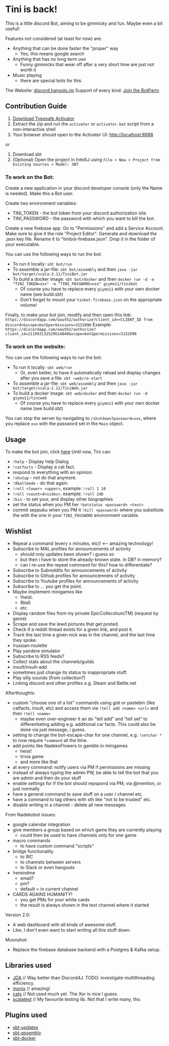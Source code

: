   
Tini is back!
==================

This is a little discord Bot, aiming to be gimmicky and fun. Maybe even a bit useful!

Features not considered (at least for now) are:
* Anything that can be done faster the "proper" way
  - Yes, this means google search
* Anything that has no long term use
  - Funny gimmicks that wear off after a very short time are just not worth it
* Music playing 
  - there are special bots for this

The Website: [discord.hansolo.rip](https://discord.hansolo.rip)
Support of every kind: [Join the BotParty](https://discord.gg/xXGSbrs)

Contribution Guide
-----------------

1. [Download Typesafe Activator](http://typesafe.com/platform/getstarted)
2. Extract the zip and run the `activator` or `activator.bat` script from a non-interactive shell
3. Your browser should open to the Activator UI: [http://localhost:8888](http://localhost:8888)

or

1. Download sbt
2. (Optional) Open the project in IntelliJ using `File > New > Project from Existing Sources > Model: SBT`

### To work on the Bot:

Create a new application in your discord developer console (only the Name is needed).
Make this a Bot user.

Create two environment variables:
* TINI_TOKEN - the bot token from your discord authorization site.
* TINI_PASSWORD - the password with which you want to kill the bot.

Create a new firebase app. 
Go to "Permissions" and add a Service Account. 
Make sure to give it the role "Project Editor". 
Generate and download the .json key file. 
Rename it to "tinibot-firebase.json". 
Drop it in the folder of your executable.

You can use the following ways to run the bot:
* To run it locally: `sbt bot/run`
* To assemble a jar-file: `sbt bot/assembly` and then `java -jar bot/target/scala-2.11/TiniBot.jar`
* To build a docker image: `sbt bot/docker` and then `docker run -d -e "TINI_TOKEN=xxx" -e "TINI_PASSWORD=xxx" giymo11/tinibot`
  - Of course you have to replace every `giymo11` with your own docker name (see build.sbt)
  - Don't forget to mount your `tinbot-firebase.json` on the appropriate volume!
  
Finally, to make your bot join, modify and then open this link: `https://discordapp.com/oauth2/authorize?client_id=<CLIENT_ID from discord>&scope=bot&permissions=3152896`
Example: `https://discordapp.com/oauth2/authorize?client_id=211993132529614849&scope=bot&permissions=3152896`

### To work on the website:
You can use the following ways to run the bot:
* To run it locally: `sbt web/run`
  - Or, even better, to have it automatically reload and display changes after you save a file: `sbt ~web/re-start`
* To assemble a jar-file: `sbt web/assembly` and then `java -jar bot/target/scala-2.11/TiniWeb.jar`
* To build a docker image: `sbt web/docker` and then `docker run -d giymo11/tiniweb`
  - Of course you have to replace every `giymo11` with your own docker name (see build.sbt)
  
You can stop the server by navigating to `/shutdown?password=xxx`, where you replace `xxx` with the password set in the `Main` object.

Usage
-----------------

To make the bot join, click [here](https://discordapp.com/oauth2/authorize?client_id=211993132529614849&scope=bot&permissions=3152896)
Until now, Tini can:
* `!help` - Display help Dialog
* `!catfacts` - Display a cat fact.
* respond to everything with an opinion.
* `!shutup` - not do that anymore.
* `!8ballmode` - do that again.
* `!roll <lower> <upper>`, example: `!roll 1 10`
* `!roll <count>d<sides>`, example: `!roll 2d6`
* `!bio` - to set your, and display other biographies
* set the status when you PM her `!botstatus <password> <text>`
* commit seppuku when you PM it `!kill <password>` where you substitute the <password> with the one in your `TINI_PASSWORD` environment variable.

Wishlist
-----------------

* Repeat a command (every x minutes, etc)! <-- amazing technology!
* Subscribe to MAL profiles for announcements of activity
  - should only updates been shown? i guess so
  - but then i have to store the already-known state. in DB? in memory?
  - can i re-use the repeat command for this? how to differentiate?
* Subscribe to Subreddits for announcements of activity
* Subscribe to Github profiles for announcemnets of activity
* Subscribe to Youtube profiles for announcements of activity
* Subscribe to ... you get the point.
* Maybe implement minigames like 
  - !heist.
  - 8ball
  - etc
* Display random files from my private EpicCollecshun(TM) (request by genre)
* Scrape and save the lewd pictures that get posted.
* Check if a reddit thread exists for a given link, and post it.
* Track the last time a given nick was in the channel, and the last time they spoke.
* !russian-roulette
* Play yandere simulator
* Subscribe to RSS feeds?
* Collect stats about the channels/guilds
* insult/insult-add
* sometimes just change its status to inappropriate stuff.
* Play silly sounds (from collection?)
* Linking discord and other profiles e.g. Steam and Batlle.net

Afterthoughts:
* custom "choose one of a list" commands using gist or pastebin (like catfacts, insult, etc) and access them via `!tell add <name> <url>` and then  `!tell <name>`
  - maybe even over-engineer it an do "tell add" and "tell set" to differentiating adding e.g. additional car facts. This could also be done via just message, i guess.
* setting to change the bot-escape-char for one channel, e.g. `!setchar *` to now require `*command` all the time.
* add points like NadekoFlowers to gamble in minigames
  - heist!
  - trivia game
  - and more like that
* at every command: notify users via PM if permissions are missing
* instead of always typing the admin PW, be able to tell the bot that you are admin and then do your stuff
* enable settings for if the bot should repspond via PM, via @mention, or just normally
* have a general command to save stuff on a user / channel etc.
* have a command to tag others with sth like "not to be trusted" etc.
* disable writing in a channel - delete all new messages

From Nadekobot issues:
* google calendar integration
* give members a group based on which game they are currently playing
  - could then be used to have channels only for one game
* macro commands
  - to have custom command "scripts"
* bridge functionality
  - to IRC
  - to channels between servers
  - to Slack or even hangouts
* !remindme
  - email?
  - pm?
  - default = in current channel
* CARDS AGAINS HUMANITY! 
  - you get PMs for your white cards
  - the result is always shown in the text channel where it started


Version 2.0:
* A web dashboard with all kinds of awesome stuff.
* Like, I don't even want to start writing all this stuff down.

Moonshot:
* Replace the firebase database backend with a Postgres & Kafka setup.

Libraries used
-----------------

* [JDA](https://github.com/DV8FromTheWorld/JDA) // Way better than Discord4J. TODO: investigate multithreading efficiency.
* [monix](https://github.com/monixio/monix) // amazing! 
* [cats](https://github.com/typelevel/cats/) // Not used much yet. The Xor is nice I guess.
* [scalatest](https://github.com/scalatest/scalatest) // My favourite testing lib. Not that I write many, tho.


Plugins used
-----------------

* [sbt-updates](https://github.com/rtimush/sbt-updates)
* [sbt-assembly](https://github.com/sbt/sbt-assembly)
* [sbt-docker](https://github.com/marcuslonnberg/sbt-docker)